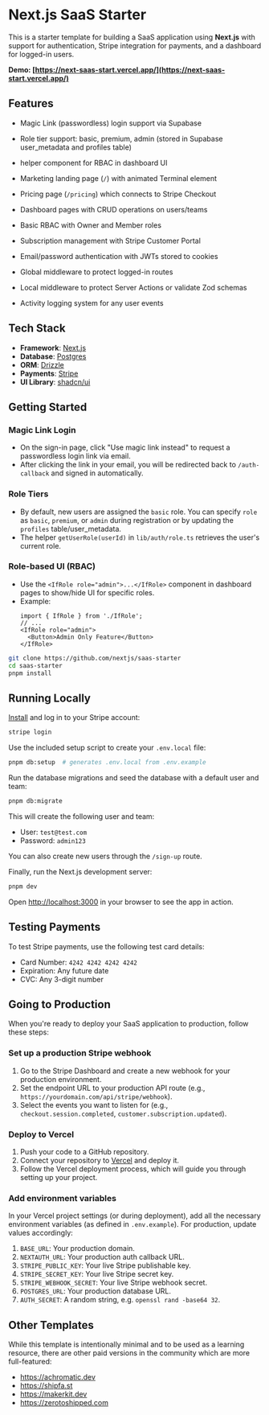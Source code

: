 # Next.js SaaS Starter

This is a starter template for building a SaaS application using **Next.js** with support for authentication, Stripe integration for payments, and a dashboard for logged-in users.

**Demo: [https://next-saas-start.vercel.app/](https://next-saas-start.vercel.app/)**

## Features

- Magic Link (passwordless) login support via Supabase
- Role tier support: basic, premium, admin (stored in Supabase user_metadata and profiles table)
- <IfRole> helper component for RBAC in dashboard UI

- Marketing landing page (`/`) with animated Terminal element
- Pricing page (`/pricing`) which connects to Stripe Checkout
- Dashboard pages with CRUD operations on users/teams
- Basic RBAC with Owner and Member roles
- Subscription management with Stripe Customer Portal
- Email/password authentication with JWTs stored to cookies
- Global middleware to protect logged-in routes
- Local middleware to protect Server Actions or validate Zod schemas
- Activity logging system for any user events

## Tech Stack

- **Framework**: [Next.js](https://nextjs.org/)
- **Database**: [Postgres](https://www.postgresql.org/)
- **ORM**: [Drizzle](https://orm.drizzle.team/)
- **Payments**: [Stripe](https://stripe.com/)
- **UI Library**: [shadcn/ui](https://ui.shadcn.com/)

## Getting Started

### Magic Link Login
- On the sign-in page, click "Use magic link instead" to request a passwordless login link via email.
- After clicking the link in your email, you will be redirected back to `/auth-callback` and signed in automatically.

### Role Tiers
- By default, new users are assigned the `basic` role. You can specify `role` as `basic`, `premium`, or `admin` during registration or by updating the `profiles` table/user_metadata.
- The helper `getUserRole(userId)` in `lib/auth/role.ts` retrieves the user's current role.

### Role-based UI (RBAC)
- Use the `<IfRole role="admin">...</IfRole>` component in dashboard pages to show/hide UI for specific roles.
- Example:
  ```tsx
  import { IfRole } from './IfRole';
  // ...
  <IfRole role="admin">
    <Button>Admin Only Feature</Button>
  </IfRole>
  ```

```bash
git clone https://github.com/nextjs/saas-starter
cd saas-starter
pnpm install
```

## Running Locally

[Install](https://docs.stripe.com/stripe-cli) and log in to your Stripe account:

```bash
stripe login
```

Use the included setup script to create your `.env.local` file:

```bash
pnpm db:setup  # generates .env.local from .env.example
```

Run the database migrations and seed the database with a default user and team:

```bash
pnpm db:migrate
```

This will create the following user and team:

- User: `test@test.com`
- Password: `admin123`

You can also create new users through the `/sign-up` route.

Finally, run the Next.js development server:

```bash
pnpm dev
```

Open [http://localhost:3000](http://localhost:3000) in your browser to see the app in action.

## Testing Payments

To test Stripe payments, use the following test card details:

- Card Number: `4242 4242 4242 4242`
- Expiration: Any future date
- CVC: Any 3-digit number

## Going to Production

When you're ready to deploy your SaaS application to production, follow these steps:

### Set up a production Stripe webhook

1. Go to the Stripe Dashboard and create a new webhook for your production environment.
2. Set the endpoint URL to your production API route (e.g., `https://yourdomain.com/api/stripe/webhook`).
3. Select the events you want to listen for (e.g., `checkout.session.completed`, `customer.subscription.updated`).

### Deploy to Vercel

1. Push your code to a GitHub repository.
2. Connect your repository to [Vercel](https://vercel.com/) and deploy it.
3. Follow the Vercel deployment process, which will guide you through setting up your project.

### Add environment variables

In your Vercel project settings (or during deployment), add all the necessary environment variables (as defined in `.env.example`). For production, update values accordingly:

1. `BASE_URL`: Your production domain.
2. `NEXTAUTH_URL`: Your production auth callback URL.
3. `STRIPE_PUBLIC_KEY`: Your live Stripe publishable key.
4. `STRIPE_SECRET_KEY`: Your live Stripe secret key.
5. `STRIPE_WEBHOOK_SECRET`: Your live Stripe webhook secret.
6. `POSTGRES_URL`: Your production database URL.
7. `AUTH_SECRET`: A random string, e.g. `openssl rand -base64 32`.

## Other Templates

While this template is intentionally minimal and to be used as a learning resource, there are other paid versions in the community which are more full-featured:

- https://achromatic.dev
- https://shipfa.st
- https://makerkit.dev
- https://zerotoshipped.com
